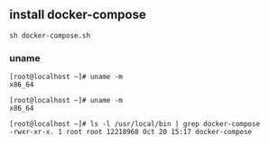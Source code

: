 ## install docker-compose
    sh docker-compose.sh
### uname
    [root@localhost ~]# uname -m
    x86_64

    [root@localhost ~]# uname -m
    x86_64
    
    [root@localhost ~]# ls -l /usr/local/bin | grep docker-compose
    -rwxr-xr-x. 1 root root 12218968 Oct 20 15:17 docker-compose

